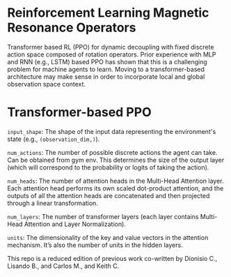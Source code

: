 # Reinforcement Learning Magnetic Resonance Operators

Transformer based RL (PPO) for dynamic decoupling with fixed discrete action space composed of rotation operators. Prior experience with MLP and RNN (e.g., LSTM) based PPO has shown that this is a challenging problem for machine agents to learn. Moving to a transformer-based architecture may make sense in order to incorporate local and global observation space context. 

# Transformer-based PPO

`input_shape`: The shape of the input data representing the environment's state (e.g., `(observation_dim,)`).

`num_actions`: The number of possible discrete actions the agent can take. Can be obtained from gym env. This determines the size of the output layer (which will correspond to the probability or logits of taking the action).

`num_heads`: The number of attention heads in the Multi-Head Attention layer. Each attention head performs its own scaled dot-product attention, and the outputs of all the attention heads are concatenated and then projected through a linear transformation.

`num_layers`: The number of transformer layers (each layer contains Multi-Head Attention and Layer Normalization).

`units`: The dimensionality of the key and value vectors in the attention mechanism. It’s also the number of units in the hidden layers.


This repo is a reduced edition of previous work co-written by Dionisio C., Lisando B., and Carlos M., and Keith C.
